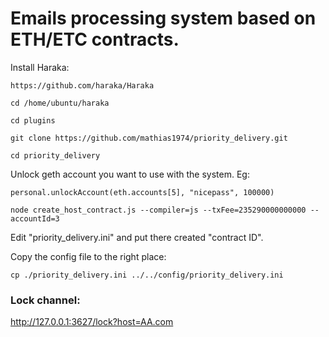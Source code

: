 # Emails processing system based on ETH/ETC contracts.

Install Haraka:
```
https://github.com/haraka/Haraka
```

```
cd /home/ubuntu/haraka
```

```
cd plugins
```

```
git clone https://github.com/mathias1974/priority_delivery.git
```

```
cd priority_delivery
```

Unlock geth account you want to use with the system. Eg: 

``` 
personal.unlockAccount(eth.accounts[5], "nicepass", 100000)
``` 


``` 
node create_host_contract.js --compiler=js --txFee=235290000000000 --accountId=3
``` 

Edit "priority_delivery.ini" and put there created "contract ID".

Copy the config file to the right place:

``` 
cp ./priority_delivery.ini ../../config/priority_delivery.ini
``` 

### Lock channel:

http://127.0.0.1:3627/lock?host=AA.com
